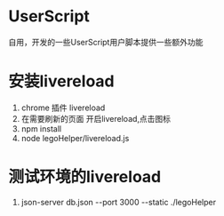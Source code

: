 # UserScript
自用，开发的一些UserScript用户脚本提供一些额外功能



# 安装livereload
1. chrome 插件 livereload
2. 在需要刷新的页面 开启livereload,点击图标
3. npm install
4. node legoHelper/livereload.js

# 测试环境的livereload
1. json-server db.json  --port 3000 --static ./legoHelper